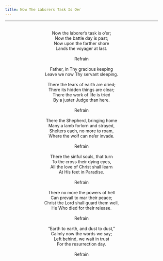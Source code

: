 ```yaml
---
title: Now The Laborers Task Is Oer
---
```


---
<center>
<br/>
Now the laborer’s task is o’er;<br/>
Now the battle day is past;<br/>
Now upon the farther shore<br/>
Lands the voyager at last.<br/>
<br/>
Refrain<br/>
<br/>
Father, in Thy gracious keeping<br/>
Leave we now Thy servant sleeping.<br/>
<br/>
There the tears of earth are dried;<br/>
There its hidden things are clear;<br/>
There the work of life is tried<br/>
By a juster Judge than here.<br/>
<br/>
Refrain<br/>
<br/>
There the Shepherd, bringing home<br/>
Many a lamb forlorn and strayed,<br/>
Shelters each, no more to roam,<br/>
Where the wolf can ne’er invade.<br/>
<br/>
Refrain<br/>
<br/>
There the sinful souls, that turn<br/>
To the cross their dying eyes,<br/>
All the love of Christ shall learn<br/>
At His feet in Paradise.<br/>
<br/>
Refrain<br/>
<br/>
There no more the powers of hell<br/>
Can prevail to mar their peace;<br/>
Christ the Lord shall guard them well,<br/>
He Who died for their release.<br/>
<br/>
Refrain<br/>
<br/>
“Earth to earth, and dust to dust,”<br/>
Calmly now the words we say;<br/>
Left behind, we wait in trust<br/>
For the resurrection day.<br/>
<br/>
Refrain<br/>

</center>